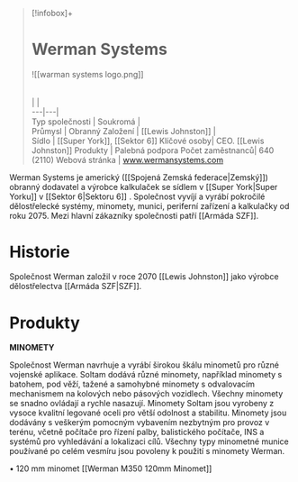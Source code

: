 > [!infobox]+  
> # Werman Systems
> ![[warman systems logo.png]]  
> ######  
>  |  |  
> ---|---|   
> Typ společnosti | Soukromá |  
> Průmysl |  Obranný
> Založení | [[Lewis Johnston]] |  
> Sídlo | [[Super York]], [[Sektor 6]]
> Klíčové osoby| CEO. [[Lewis Johnston]]
>  Produkty | Palebná podpora
>  Počet zaměstnanců| 640 (2110)
>  Webová stránka | www.wermansystems.com

Werman Systems je americký ([[Spojená Zemská federace|Zemský]]) obranný dodavatel a výrobce kalkulaček se sídlem v [[Super York|Super Yorku]] v [[Sektor 6|Sektoru 6]] . Společnost vyvíjí a vyrábí pokročilé dělostřelecké systémy, minomety, munici, periferní zařízení a kalkulačky od roku 2075. Mezi hlavní zákazníky společnosti patří [[Armáda SZF]].

# Historie

Společnost Werman založil v roce 2070
[[Lewis Johnston]] jako výrobce dělostřelectva [[Armáda SZF|SZF]].

# Produkty

**MINOMETY**

Společnost Werman navrhuje a vyrábí širokou škálu minometů pro různé vojenské aplikace. Soltam dodává různé minomety, například minomety s batohem, pod věží, tažené a samohybné minomety s odvalovacím mechanismem na kolových nebo pásových vozidlech. Všechny minomety se snadno ovládají a rychle nasazují. Minomety Soltam jsou vyrobeny z vysoce kvalitní legované oceli pro větší odolnost a stabilitu. Minomety jsou dodávány s veškerým pomocným vybavením nezbytným pro provoz v terénu, včetně počítače pro řízení palby, balistického počítače, INS a systémů pro vyhledávání a lokalizaci cílů. Všechny typy minometné munice používané po celém vesmíru jsou povoleny k použití s minomety Werman.

• 120 mm minomet
    	[[Werman M350 120mm Minomet]]
